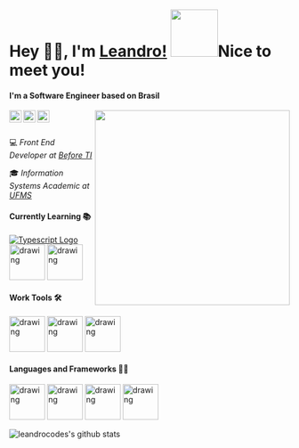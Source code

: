 
 # Hey 👋🏻, I'm [Leandro!](https://leandrocodes.com.br) <img src="https://lh3.googleusercontent.com/-p-NZwV1F6zY/XrBrPs2t5qI/AAAAAAAAAZw/ubTzADi6vbIF5yl5dO5HtmvqEM9nuPixwCEwYBhgLKtMDAL1Ocqwbo6LHnWRKkZf-h8ZN70cpGB-ij4AhAjtsUCf6awbrQ4AMXE59BKWWXQiA9skRPD6B6TCyYzj5Ds-AExTksr-CteG09JdEXLaR4Reob1NWdQpt5Oq0uhv5i_rYxKKZNCrG4CnZ7lyBWOYWp49VCuPwFdSMgrZEKPz9lPkZtzdaqGoPaAPffRTgZZhsR2Wvv0mtdvy4jhBlzRxfMsCQ0PquCW2DFwVWKW0BoPvDptqMz7CqyM5-a9yjkDf8euZcIgj-ExMah2QZVhkwG9LtM-_lo_QfFhzuXfsl_0vfjs-Ezr8bRkj_U54BdsJ84-2MhOFGVjTJ5I8aqkxdJzJ6nph0k4p04Jq24G6VzbbQOsb4Y_aWPi-VWe5jMZdLY1F4DrAUjrPJxpeR0h8j4MYgX6wk0WYQa5_--pHc5iiaZ_8F5syy3v3k0BwgfiW7TjCW83NaVonG2V63lqJRQsIFqov4AJKgQRZxPUwmqrbeTBtt_yDpC_FFFzNnio7FxUjqGVMkGTJ5XmqwkRcy46wuc9q9b3Tp9ljmQOMyzJJW8z9uPBzc9dWscgbfp6aZRPDWD3BkkRqNQjcv0IYAgIWFxHIudZcpBqwUPhL3ln4cl8kwxaOb-gU/w139-h140-p/avataaars%2B%25281%2529.png" width="85">Nice to meet you!

#### I'm a Software Engineer based on Brasil 

<a href="https://twitter.com/leandrovianam">
  <img align="left" alt="Leandro Viana | Twitter" width="22px" src="https://cdn.jsdelivr.net/npm/simple-icons@v3/icons/twitter.svg" />
</a>
<a href="https://www.linkedin.com/in/leandro-viana-45a1a9168/">
  <img align="left" alt="Leandro Viana's Linkdein" width="22px" src="https://cdn.jsdelivr.net/npm/simple-icons@v3/icons/linkedin.svg" />
</a>
<a href="https://www.instagram.com/leandrovianam/">
  <img align="left" alt="Leandro Viana's Instagram" width="22px" src="https://cdn.jsdelivr.net/npm/simple-icons@v3/icons/instagram.svg" />
</a>

<img align='right' src="https://miro.medium.com/max/3200/1*OF0xEMkWBv-69zvmNs6RDQ.gif" width="350">
<br>	
<br>	

<p>💻<em> Front End Developer at <a href="http://www.before.com.br">Before TI</em></a> <p>
<p>🎓<em> Information Systems Academic at <a href="https://www.ufms.br">UFMS</a>
</em></p>


#### Currently Learning 📚
[![Typescript Logo](https://cdn.iconscout.com/icon/free/png-64/typescript-1-1175078.png)](https://www.typescriptlang.org/)
[<img src="https://cdn.worldvectorlogo.com/logos/react.svg" alt="drawing" width="64" />](https://reactjs.org/)
[<img src="https://d2eip9sf3oo6c2.cloudfront.net/tags/images/000/001/034/square_256/graphqllogo.png" alt="drawing" width="64" />](https://graphql.org/)

#### Work  Tools 🛠️
[<img src="https://upload.wikimedia.org/wikipedia/commons/thumb/9/9a/Visual_Studio_Code_1.35_icon.svg/1024px-Visual_Studio_Code_1.35_icon.svg.png" alt="drawing" width="64" />](https://code.visualstudio.com/)
[<img src="https://icons.iconarchive.com/icons/papirus-team/papirus-apps/512/insomnia-icon.png" alt="drawing" width="64" />](https://insomnia.rest/)
[<img src="https://avatars3.githubusercontent.com/u/53234021?s=400&v=4" alt="drawing" width="64" />](https://www.beekeeperstudio.io/)

#### Languages and Frameworks 👨‍💻
[<img src="https://upload.wikimedia.org/wikipedia/commons/thumb/9/95/Vue.js_Logo_2.svg/1184px-Vue.js_Logo_2.svg.png" alt="drawing" width="64" />](https://vuejs.org/)
[<img src="https://nuxtjs.org/logos/nuxt-icon.png" alt="drawing" width="64" />](https://nuxtjs.org/)
[<img src="https://sass-lang.com/assets/img/styleguide/color-1c4aab2b.png" alt="drawing" width="64" />](https://sass-lang.com/styleguide/brand)
[<img src="https://nodejs.org/static/images/logos/nodejs-new-pantone-black.svg" alt="drawing" width="64" />](https://nodejs.org/en/)

![leandrocodes's github stats](https://github-readme-stats.vercel.app/api?username=leandrocodes&hide=contribs,issues&show_icons=true&line_height=21&theme=graywhite)
